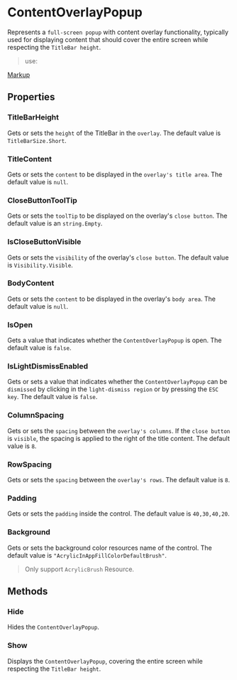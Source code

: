# ContentOverlayPopup
Represents a `full-screen popup` with content overlay functionality, typically used for displaying content that should cover the entire screen while respecting the `TitleBar height`.
> use:
>
> 

[Markup](ContentOverlayPopupMarkup.md)

## Properties
### TitleBarHeight
Gets or sets the `height` of the TitleBar in the `overlay`. The default value is `TitleBarSize.Short`.

### TitleContent
Gets or sets the `content` to be displayed in the `overlay's title area`. The default value is `null`.

### CloseButtonToolTip
Gets or sets the `toolTip` to be displayed on the overlay's `close button`. The default value is an `string.Empty`.

### IsCloseButtonVisible
Gets or sets the `visibility` of the overlay's `close button`. The default value is `Visibility.Visible`.

### BodyContent
Gets or sets the `content` to be displayed in the overlay's `body area`. The default value is `null`.

### IsOpen
Gets a value that indicates whether the `ContentOverlayPopup` is open. The default value is `false`.

### IsLightDismissEnabled
Gets or sets a value that indicates whether the `ContentOverlayPopup` can be `dismissed` by clicking in the `light-dismiss region` or by pressing the `ESC key`. The default value is `false`.

### ColumnSpacing
Gets or sets the `spacing` between the `overlay's columns`. If the `close button` is `visible`, the spacing is applied to the right of the title content. The default value is `8`.

### RowSpacing
Gets or sets the `spacing` between the `overlay's rows`. The default value is `8`.

### Padding
Gets or sets the `padding` inside the control. The default value is `40,30,40,20`.

### Background
Gets or sets the background color resources name of the control. The default value is `"AcrylicInAppFillColorDefaultBrush"`.
> Only support `AcrylicBrush` Resource. 

## Methods
### Hide
Hides the `ContentOverlayPopup`.

### Show
Displays the `ContentOverlayPopup`, covering the entire screen while respecting the `TitleBar height`.

